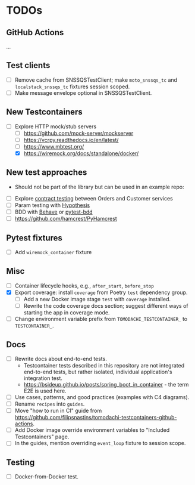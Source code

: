 # TODOs

## GitHub Actions

...

## Test clients

- [ ] Remove cache from SNSSQSTestClient; make `moto_snssqs_tc` and `localstack_snssqs_tc` fixtures session scoped.
- [ ] Make message envelope optional in SNSSQSTestClient.

## New Testcontainers

- [ ] Explore HTTP mock/stub servers
  - [ ] <https://github.com/mock-server/mockserver>
  - [ ] <https://vcrpy.readthedocs.io/en/latest/>
  - [ ] <https://www.mbtest.org/>
  - [x] <https://wiremock.org/docs/standalone/docker/>

## New test approaches

- Should not be part of the library but can be used in an example repo:

- [ ] Explore [contract testing](https://github.com/pact-foundation/pact-python) between Orders and Customer services
- [ ] Param testing with [Hypothesis](https://hypothesis.readthedocs.io/en/latest/)
- [ ] BDD with [Behave](https://behave.readthedocs.io/en/latest/) or [pytest-bdd](https://pypi.org/project/pytest-bdd/)
- [ ] <https://github.com/hamcrest/PyHamcrest>

## Pytest fixtures

- [ ] Add `wiremock_container` fixture

## Misc

- [ ] Container lifecycle hooks, e.g., `after_start`, `before_stop`
- [x] Export coverage: install `coverage` from Poetry `test` dependency group.
  - [ ] Add a new Docker image stage `test` with `coverage` installed.
  - [ ] Rewrite the code coverage docs section; suggest different ways of starting the app in coverage mode.
- [ ] Change environment variable prefix from `TOMODACHI_TESTCONTAINER_` to `TESTCONTAINER_`.

## Docs

- [ ] Rewrite docs about end-to-end tests.
  - Testcontainer tests described in this repository are not integrated end-to-end tests,
    but rather isolated, individual application's integration test.
  - <https://bsideup.github.io/posts/spring_boot_in_container> - the term E2E is used here.
- [ ] Use cases, patterns, and good practices (examples with C4 diagrams).
- [ ] Rename `recipes` into `guides`.
- [ ] Move "how to run in CI" guide from <https://github.com/filipsnastins/tomodachi-testcontainers-github-actions>.
- [ ] Add Docker image override environment variables to "Included Testcontainers" page.
- [ ] In the guides, mention overriding `event_loop` fixture to session scope.

## Testing

- [ ] Docker-from-Docker test.
